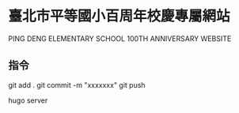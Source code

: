 # 臺北市平等國小百周年校慶專屬網站

PING DENG ELEMENTARY SCHOOL 100TH ANNIVERSARY WEBSITE

## 指令

git add .
git commit -m "xxxxxxx"
git push

hugo server
